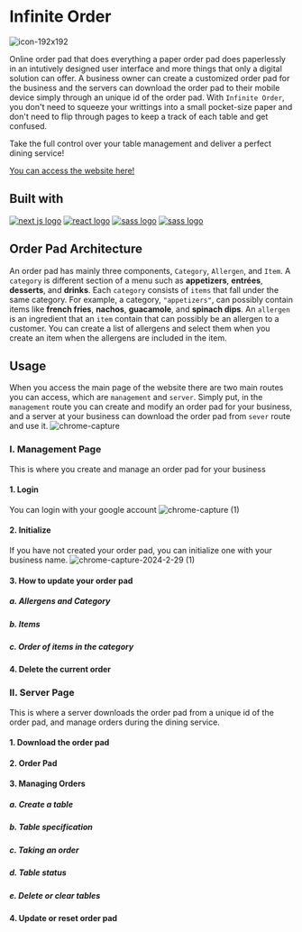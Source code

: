 # Infinite Order

![icon-192x192](https://github.com/tylerhkmontana/infinite-order/assets/63427616/4a47b431-ba98-42c2-af1e-734914152349)


Online order pad that does everything a paper order pad does paperlessly in an intutively designed user interface and more things that only a digital solution can offer. A business owner can create a customized order pad for the business and the servers can download the order pad to their mobile device simply through an unique id of the order pad. With `Infinite Order`, you don't need to squeeze your writtings into a small pocket-size paper and don't need to flip through pages to keep a track of each table and get confused. 

Take the full control over your table management and deliver a perfect dining service!

[You can access the website here!](https://infinite-order.vercel.app/)


## Built with
[![next js logo](https://img.shields.io/badge/next%20js-000000?style=for-the-badge&logo=nextdotjs&logoColor=white)](https://nextjs.org/)
[![react logo](https://img.shields.io/badge/React-20232A?style=for-the-badge&logo=react&logoColor=61DAFB)](https://react.dev/)
[![sass logo](https://img.shields.io/badge/Sass-CC6699?style=for-the-badge&logo=sass&logoColor=white)](https://sass-lang.com/)
[![sass logo](https://img.shields.io/badge/firebase-ffca28?style=for-the-badge&logo=firebase&logoColor=black)](https://firebase.google.com/)

## Order Pad Architecture
An order pad has mainly three components, `Category`, `Allergen`, and `Item`. A `category` is different section of a menu such as **appetizers**, **entrées**, **desserts**, and **drinks**. Each `category` consists of `items` that fall under the same category. For example, a category, `"appetizers"`, can possibly contain items like **french fries**, **nachos**, **guacamole**, and **spinach dips**. An `allergen` is an ingredient that an `item` contain that can possibly be an allergen to a customer. You can create a list of allergens and select them when you create an item when the allergens are included in the item.

## Usage

When you access the main page of the website there are two main routes you can access, which are `management` and `server`. Simply put, in the `management` route you can create and modify an order pad for your business, and a server at your business can download the order pad from `sever` route and use it. 
![chrome-capture](https://github.com/tylerhkmontana/infinite-order/assets/63427616/40f70478-d1cc-43a7-b8ae-78d623725451)


### I. Management Page
This is where you create and manage an order pad for your business

#### 1. Login 
You can login with your google account 
![chrome-capture (1)](https://github.com/tylerhkmontana/infinite-order/assets/63427616/7495e15e-9878-4cd3-968d-48f8b2a08b7f)

#### 2. Initialize
If you have not created your order pad, you can initialize one with your business name.
![chrome-capture-2024-2-29 (1)](https://github.com/tylerhkmontana/infinite-order/assets/63427616/32e5412a-75be-467b-9539-17bf58006718)

#### 3. How to update your order pad
##### a. Allergens and Category
##### b. Items
##### c. Order of items in the category

#### 4. Delete the current order

### II. Server Page
This is where a server downloads the order pad from a unique id of the order pad, and manage orders during the dining service.

#### 1. Download the order pad
#### 2. Order Pad
#### 3. Managing Orders
##### a. Create a table
##### b. Table specification
##### c. Taking an order
##### d. Table status
##### e. Delete or clear tables
#### 4. Update or reset order pad






